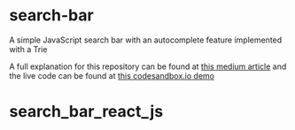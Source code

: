 # search-bar
A simple JavaScript search bar with an autocomplete feature implemented  with a Trie

A full explanation for this repository can be found at [this medium article](https://medium.com/geekculture/a-simple-search-bar-auto-complete-implementation-reactjs-f08382742013) and the live code can be found at [this codesandbox.io demo](https://codesandbox.io/embed/optimistic-yalow-wxj36?fontsize=14&hidenavigation=1&theme=dark)
# search_bar_react_js
